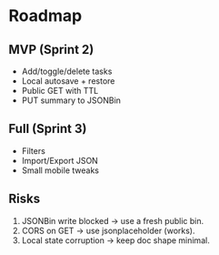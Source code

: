 # Roadmap
## MVP (Sprint 2)
- Add/toggle/delete tasks
- Local autosave + restore
- Public GET with TTL
- PUT summary to JSONBin

## Full (Sprint 3)
- Filters
- Import/Export JSON
- Small mobile tweaks

## Risks
1) JSONBin write blocked → use a fresh public bin.
2) CORS on GET → use jsonplaceholder (works).
3) Local state corruption → keep doc shape minimal.